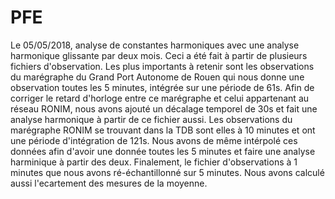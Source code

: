 # PFE

Le 05/05/2018, analyse de constantes harmoniques avec une analyse harmonique glissante par deux mois. Ceci a été fait à partir de plusieurs fichiers d'observation. Les plus importants à retenir sont les observations du marégraphe du Grand Port Autonome de Rouen qui nous donne une observation toutes les 5 minutes, intégrée sur une période de 61s. Afin de corriger le retard d'horloge entre ce marégraphe et celui appartenant au réseau RONIM, nous avons ajouté un décalage temporel de 30s et fait une analyse harmonique à partir de ce fichier aussi. Les observations du marégraphe RONIM se trouvant dans la TDB sont elles à 10 minutes et ont une période d'intégration de 121s. Nous avons de même intérpolé ces données afin d'avoir une donnée toutes les 5 minutes et faire une analyse harminique à partir des deux. Finalement, le fichier d'observations à 1 minutes que nous avons ré-échantillonné sur 5 minutes. Nous avons calculé aussi l'ecartement des mesures de la moyenne.
